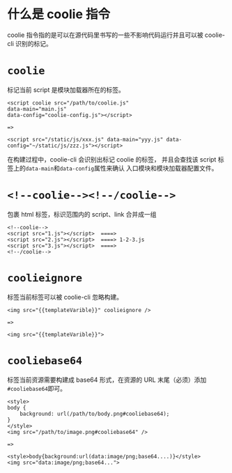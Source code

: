 # 什么是 coolie 指令

coolie 指令指的是可以在源代码里书写的一些不影响代码运行并且可以被 coolie-cli 识别的标记。


# `coolie`
标记当前 script 是模块加载器所在的标签。

```
<script coolie src="/path/to/coolie.js"
data-main="main.js"
data-config="coolie-config.js"></script>

=>

<script src="/static/js/xxx.js" data-main="yyy.js" data-config="~/static/js/zzz.js"></script>
```

在构建过程中，coolie-cli 会识别出标记 coolie 的标签，
并且会查找该 script 标签上的`data-main`和`data-config`属性来确认
入口模块和模块加载器配置文件。



# `<!--coolie--><!--/coolie-->`
包裹 html 标签，标识范围内的 script、link 合并成一组
```
<!--coolie-->
<script src="1.js"></script>  ====>
<script src="2.js"></script>  ====> 1-2-3.js
<script src="3.js"></script>  ====>
<!--/coolie-->
```



# `coolieignore`
标签当前标签可以被 coolie-cli 忽略构建。
```
<img src="{{templateVarible}}" coolieignore />

=>

<img src="{{templateVarible}}">
```


# `cooliebase64`
标签当前资源需要构建成 base64 形式，在资源的 URL 末尾（必须）添加`#cooliebase64`即可。
```
<style>
body {
    background: url(/path/to/body.png#cooliebase64);
}
</style>
<img src="/path/to/image.png#cooliebase64" />

=>

<style>body{background:url(data:image/png;base64....)}</style>
<img src="data:image/png;base64...">
```

